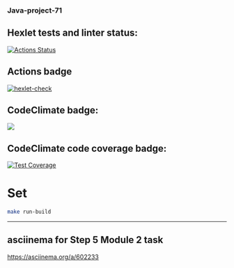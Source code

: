### Java-project-71

## Hexlet tests and linter status:
[![Actions Status](https://github.com/nuuska-muikkunen/java-project-71/workflows/hexlet-check/badge.svg)](https://github.com/nuuska-muikkunen/java-project-71/actions)
## Actions badge
[![hexlet-check](https://github.com/nuuska-muikkunen/java-project-71/actions/workflows/hexlet-check.yml/badge.svg)](https://github.com/nuuska-muikkunen/java-project-71/actions/workflows/hexlet-check.yml)
## CodeClimate badge:
<a href="https://codeclimate.com/github/nuuska-muikkunen/java-project-71/maintainability"><img src="https://api.codeclimate.com/v1/badges/03107652df1201852cd4/maintainability" /></a>
## CodeClimate code coverage badge:
[![Test Coverage](https://api.codeclimate.com/v1/badges/03107652df1201852cd4/test_coverage)](https://codeclimate.com/github/nuuska-muikkunen/java-project-71/test_coverage)

# Set
```sh
make run-build
```

---

## asciinema for Step 5 Module 2 task
https://asciinema.org/a/602233
